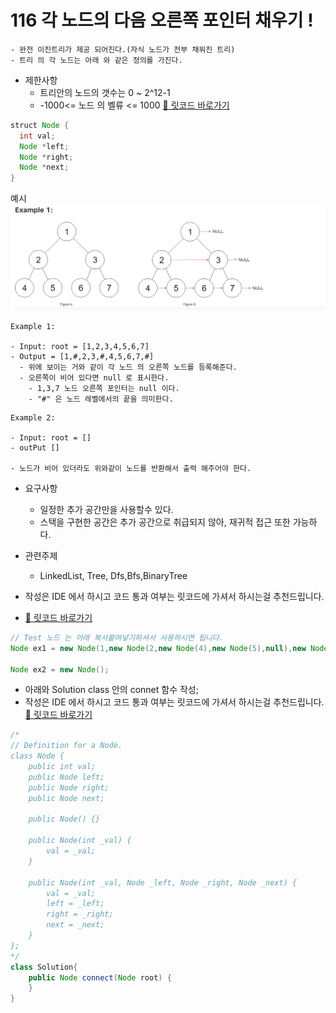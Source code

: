 # 116 각 노드의 다음 오른쪽 포인터 채우기 !

    - 완전 이진트리가 제공 되어진다.(자식 노드가 전부 채워진 트리)
    - 트리 의 각 노드는 아래 와 같은 정의를 가진다.

- 제한사항
  - 트리안의 노드의 갯수는 0 ~ 2^12-1
  - -1000<= 노드 의 벨류 <= 1000
    [🚀 릿코드 바로가기](https://leetcode.com/problems/populating-next-right-pointers-in-each-node/)

```java
struct Node {
  int val;
  Node *left;
  Node *right;
  Node *next;
}
```

예시
![alt text](./pic1.png)

```
Example 1:

- Input: root = [1,2,3,4,5,6,7]
- Output = [1,#,2,3,#,4,5,6,7,#]
  - 위에 보이는 거와 같이 각 노드 의 오른쪽 노드를 등록해준다.
  - 오른쪽이 비어 있다면 null 로 표시한다.
    - 1,3,7 노드 오른쪽 포인터는 null 이다.
    - "#" 은 노드 레벨에서의 끝을 의미한다.
```

```
Example 2:

- Input: root = []
- outPut []

- 노드가 비어 있더라도 위와같이 노드를 반환해서 출력 해주어야 한다.
```

- 요구사항

  - 일정한 추가 공간만을 사용할수 있다.
  - 스택을 구현한 공간은 추가 공간으로 취급되지 않아, 재귀적 접근 또한 가능하다.

- 관련주제

  - LinkedList, Tree, Dfs,Bfs,BinaryTree

- 작성은 IDE 에서 하시고 코드 통과 여부는 릿코드에 가셔서 하시는걸 추천드립니다.
- [🚀 릿코드 바로가기](https://leetcode.com/problems/populating-next-right-pointers-in-each-node/)

```java
// Test 노드 는 아래 복사붙여넣기하셔서 사용하시면 됩니다.
Node ex1 = new Node(1,new Node(2,new Node(4),new Node(5),null),new Node(3,new Node(6),new Node(7),null),null);

Node ex2 = new Node();
```

- 아래와 Solution class 안의 connet 함수 작성;
- 작성은 IDE 에서 하시고 코드 통과 여부는 릿코드에 가셔서 하시는걸 추천드립니다.
  [🚀 릿코드 바로가기](https://leetcode.com/problems/populating-next-right-pointers-in-each-node/)

```java
/*
// Definition for a Node.
class Node {
    public int val;
    public Node left;
    public Node right;
    public Node next;

    public Node() {}

    public Node(int _val) {
        val = _val;
    }

    public Node(int _val, Node _left, Node _right, Node _next) {
        val = _val;
        left = _left;
        right = _right;
        next = _next;
    }
};
*/
class Solution{
    public Node connect(Node root) {
    }
}

```
